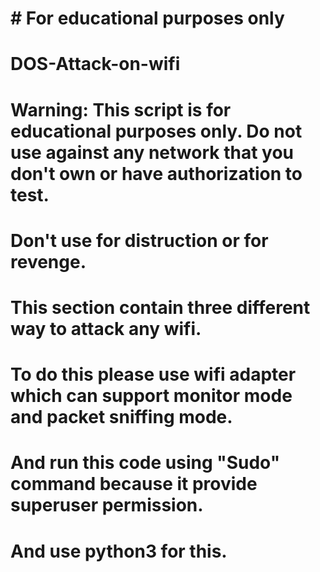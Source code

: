 # # For educational purposes only
# DOS-Attack-on-wifi
# Warning: This script is for educational purposes only.  Do not use against any network that you don't own or have authorization to test.
# Don't use for distruction or for revenge.
# This section contain three different way to attack any wifi.
# To do this please use wifi adapter which can support monitor mode and packet sniffing mode.
# And run this code using "Sudo" command because it provide superuser permission.
# And use python3 for this.
